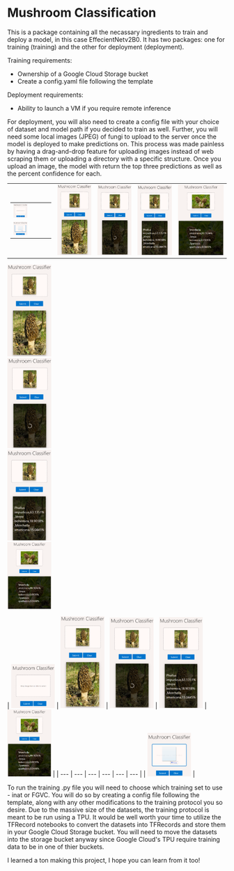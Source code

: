 # Mushroom Classification
This is a package containing all the necassary ingredients to train and deploy a model, in this case EffecientNetv2B0. It has two packages: one for training (training) and the other for deployment (deployment). 

Training requirements:
- Ownership of a Google Cloud Storage bucket
- Create a config.yaml file following the template

Deployment requirements:
- Ability to launch a VM if you require remote inference

For deployment, you will also need to create a config file with your choice of dataset and model path if you decided to train as well. Further, you will need some local images (JPEG) of fungi to upload to the server once the model is deployed to make predictions on. This process was made painless by having a drag-and-drop feature for uploading images instead of web scraping them or uploading a directory with a specific structure. Once you upload an image, the model with return the top three predictions as well as the percent confidence for each.

<table height="100%">
  <tr>
    <td>
      <table>
        <tr>
          <td><img src="github_images/Screenshot (105).png" width="40%" height="50%"></td>
        </tr>
        <tr>
          <td><img src="github_images/Screenshot (106).png" width="40%" height="50%"></td>
        </tr>
      </table>
    </td>
    <td><img src="github_images/Screenshot (107).png"></td>
    <td><img src="github_images/Screenshot (108).png"></td>
    <td><img src="github_images/Screenshot (109).png"></td>
    <td><img src="github_images/Screenshot (110).png"></td>
  </tr>
</table>

<div class="row" style="width:100% height:150px;"><HI>
  <div class="column" width="20%" float="left" height="150px" margin="auto auto">
    <img src="github_images/Screenshot (107).png" width="20%" object-fit="contain">
  </div>
  <div class="column" width="20%" float="left" height="150px" margin="auto auto">
    <img src="github_images/Screenshot (108).png" width="20%" object-fit="contain">
  </div>
  <div class="column" width="20%" float="left" margin="auto auto">
    <img src="github_images/Screenshot (109).png" width="20%" object-fit="contain">
  </div>  
  <div class="column" width="20%" float="left" margin="auto auto">
    <img src="github_images/Screenshot (110).png" width="20%" object-fit="contain">
  </div>
</div>

| <img src="github_images/Screenshot (105).png" width="20%"> | <img src="github_images/Screenshot (107).png" width="20%"> | <img src="github_images/Screenshot (108).png" width="20%"> | <img src="github_images/Screenshot (109).png" width="20%"> | <img src="github_images/Screenshot (110).png" width="20%"> | 
| --- | --- | --- | --- | --- | --- |
| <img src="github_images/Screenshot (106).png" width="20%"> |


To run the training .py file you will need to choose which training set to use - inat or FGVC. You will do so by creating a config file following the template, along with any other modifications to the training protocol you so desire. Due to the massive size of the datasets, the training protocol is meant to be run using a TPU. It would be well worth your time to utilize the TFRecord notebooks to convert the datasets into TFRecords and store them in your Google Cloud Storage bucket. You will need to move the datasets into the storage bucket anyway since Google Cloud's TPU require training data to be in one of thier buckets.

I learned a ton making this project, I hope you can learn from it too!
